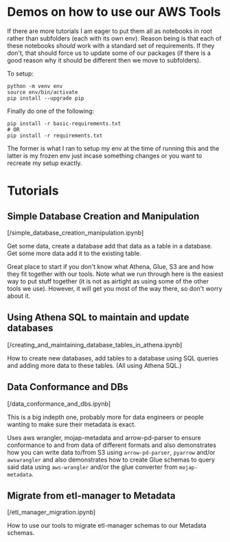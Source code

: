 # Demos on how to use our AWS Tools

If there are more tutorials I am eager to put them all as notebooks in root rather than subfolders (each with its own env). Reason being is that each of these notebooks _should_ work with a standard set of requirements. If they don't, that should force us to update some of our packages (if there is a good reason why it should be different then we move to subfolders).

To setup:

```
python -m venv env
source env/bin/activate
pip install --upgrade pip
```

Finally do one of the following:

```
pip install -r basic-requirements.txt
# OR
pip install -r requirements.txt
```

The former is what I ran to setup my env at the time of running this and the latter is my frozen env just incase something changes or you want to recreate my setup exactly.

# Tutorials

## Simple Database Creation and Manipulation

[/simple_database_creation_manipulation.ipynb]

Get some data, create a database add that data as a table in a database. Get some more data add it to the existing table.

Great place to start if you don't know what Athena, Glue, S3 are and how they fit together with our tools. Note what we run through here is the easiest way to put stuff together (it is not as airtight as using some of the other tools we use). However, it will get you most of the way there, so don't worry about it.


## Using Athena SQL to maintain and update databases

[/creating_and_maintaining_database_tables_in_athena.ipynb]

How to create new databases, add tables to a database using SQL queries and adding more data to these tables. (All using Athena SQL.)

## Data Conformance and DBs

[/data_conformance_and_dbs.ipynb]

This is a big indepth one, probably more for data engineers or people wanting to make sure their metadata is exact.

Uses aws wrangler, mojap-metadata and arrow-pd-parser to ensure conformance to and from data of different formats and also demonstrates how you can write data to/from S3 using `arrow-pd-parser`, `pyarrow` and/or `awswrangler` and also demonstrates how to create Glue schemas to query said data using `aws-wrangler` and/or the glue converter from `mojap-metadata`.


## Migrate from etl-manager to Metadata

[/etl_manager_migration.ipynb]

How to use our tools to migrate etl-manager schemas to our Metadata schemas.
